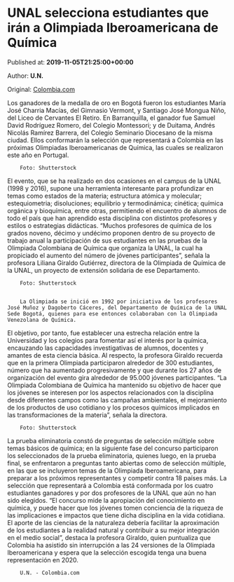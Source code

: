 
# UNAL selecciona estudiantes que irán a Olimpiada Iberoamericana de Química

Published at: **2019-11-05T21:25:00+00:00**

Author: **U.N.**

Original: [Colombia.com](https://www.colombia.com/educacion/noticias/unal-selecciona-estudiantes-que-iran-a-olimpiada-iberoamericana-de-quimica-246601)

Los ganadores de la medalla de oro en Bogotá fueron los estudiantes María José Charria Macías, del Gimnasio Vermont, y Santiago José Mongua Niño, del Liceo de Cervantes El Retiro. En Barranquilla, el ganador fue Samuel David Rodríguez Romero, del Colegio Montessori; y de Duitama, Andrés Nicolás Ramírez Barrera, del Colegio Seminario Diocesano de la misma ciudad.
Ellos conformarán la selección que representará a Colombia en las próximas Olimpiadas Iberoamericanas de Química, las cuales se realizaron este año en Portugal.

        Foto: Shutterstock
      
El evento, que se ha realizado en dos ocasiones en el campus de la UNAL (1998 y 2016), supone una herramienta interesante para profundizar en temas como estados de la materia; estructura atómica y molecular; estequiometria; disoluciones; equilibrio y termodinámica; cinética; química orgánica y bioquímica, entre otras, permitiendo el encuentro de alumnos de todo el país que han aprendido esta disciplina con distintos profesores y estilos o estrategias didácticas.
“Muchos profesores de química de los grados noveno, décimo y undécimo proponen dentro de su proyecto de trabajo anual la participación de sus estudiantes en las pruebas de la Olimpiada Colombiana de Química que organiza la UNAL, la cual ha propiciado el aumento del número de jóvenes participantes”, señala la profesora Liliana Giraldo Gutiérrez, directora de la Olimpiada de Química de la UNAL, un proyecto de extensión solidaria de ese Departamento.

        Foto: Shutterstock
      

        La Olimpiada se inició en 1992 por iniciativa de los profesores José Muñoz y Dagoberto Cáceres, del Departamento de Química de la UNAL Sede Bogotá, quienes para ese entonces colaboraban con la Olimpiada Venezolana de Química.
      
El objetivo, por tanto, fue establecer una estrecha relación entre la Universidad y los colegios para fomentar así el interés por la química, encauzando las capacidades investigativas de alumnos, docentes y amantes de esta ciencia básica.
Al respecto, la profesora Giraldo recuerda que en la primera Olimpiada participaron alrededor de 300 estudiantes, número que ha aumentado progresivamente y que durante los 27 años de organización del evento gira alrededor de 95.000 jóvenes participantes.
“La Olimpiada Colombiana de Química ha mantenido su objetivo de hacer que los jóvenes se interesen por los aspectos relacionados con la disciplina desde diferentes campos como las campañas ambientales, el mejoramiento de los productos de uso cotidiano y los procesos químicos implicados en las transformaciones de la materia”, señala la directora.

        Foto: Shutterstock
      
La prueba eliminatoria constó de preguntas de selección múltiple sobre temas básicos de química; en la siguiente fase del concurso participaron los seleccionados de la prueba eliminatoria, quienes luego, en la prueba final, se enfrentaron a preguntas tanto abiertas como de selección múltiple, en las que se incluyeron temas de la Olimpiada Iberoamericana, para preparar a los próximos representantes y competir contra 18 países más. La selección que representará a Colombia está conformada por los cuatro estudiantes ganadores y por dos profesores de la UNAL que aún no han sido elegidos.
“El concurso mide la apropiación del conocimiento en química, y puede hacer que los jóvenes tomen conciencia de la riqueza de las implicaciones e impactos que tiene dicha disciplina en la vida cotidiana. El aporte de las ciencias de la naturaleza debería facilitar la aproximación de los estudiantes a la realidad natural y contribuir a su mejor integración en el medio social”, destaca la profesora Giraldo, quien puntualiza que Colombia ha asistido sin interrupción a las 24 versiones de la Olimpiada Iberoamericana y espera que la selección escogida tenga una buena representación en 2020.

        U.N. - Colombia.com
      
